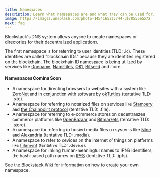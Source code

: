 ```yaml
---
title: Namespaces
description: Learn what namespaces are and what they can be used for.
image: https://images.unsplash.com/photo-1454165205744-3b78555e5572
next: faq
---
```


Blockstack's DNS system allows anyone to create namespaces or directories for their decentralized applications.

The first namespace is for referring to user identities (TLD: .id). These identities are called "blockchain IDs" because they are identities registered on the blockchain. The blockchain ID namespace is being utilized by services like [Onename](https://onename.com), [Nametiles](http://nametiles.co), [OB1](http://ob1.io), [Bitseed](http://bitseed.org) and more.

#### Namespaces Coming Soon

- A namespace for directing browsers to websites with a system like [ZeroNet](http://zeronet.io/) and in conjunction with software by [okTurtles](https://okturtles.com) (tentative TLD: .site).
- A namespace for referring to notarized files on services like [Stampery](http://stampery.co) and [the Chainpoint protocol](https://github.com/chainpoint/chainpoint) (tentative TLD: .file).
- A namespace for referring to e-commerce stores on decentralized commerce platforms like [OpenBazaar](http://openbazaar.org) and [Bitmarkets](http://bitmarkets.org) (tentative TLD: .store).
- A namespace for referring to hosted media files on systems like [Mine](http://mine.nyc) and [Alexandria](http://blocktech.com) (tentative TLD: .media).
- A namespace to refer to devices on the internet of things on platforms like [Filament](http://filament.com/) (tentative TLD: .device).
- A namespace for linking human-meaningful names to IPNS identifiers, the hash-based path names on [IPFS](https://ipfs.io) (tentative TLD: .ipfs).

See [the Blockstack Wiki](https://github.com/blockstack/blockstack-server/wiki/Usage) for information on how to create your own namespace.
